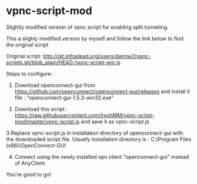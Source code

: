 # vpnc-script-mod
Slightly modified version of vpnc script for enabling split tunneling.

This a slighly modified version by myself and follow the link below to find the original script

Original script: http://git.infradead.org/users/dwmw2/vpnc-scripts.git/blob_plain/HEAD:/vpnc-script-win.js


Steps to configure:

1. Download openconnect-gui from https://github.com/openconnect/openconnect-gui/releases and install it
  file : "openconnect-gui-1.5.3-win32.exe"

2. Download this script : https://raw.githubusercontent.com/IreshMM/vpnc-script-mod/master/vpnc-script.js and save it as vpnc-script.js 

3 Replace vpnc-script.js in installation directory of openconnect-gui with the downloaded script file.
  Usually installation directory is : C:\Program Files (x86)\OpenConnect-GUI
  
4. Connect using the newly installed vpn client "openconnect-gui" instead of AnyClient.
  
You're good to go!
